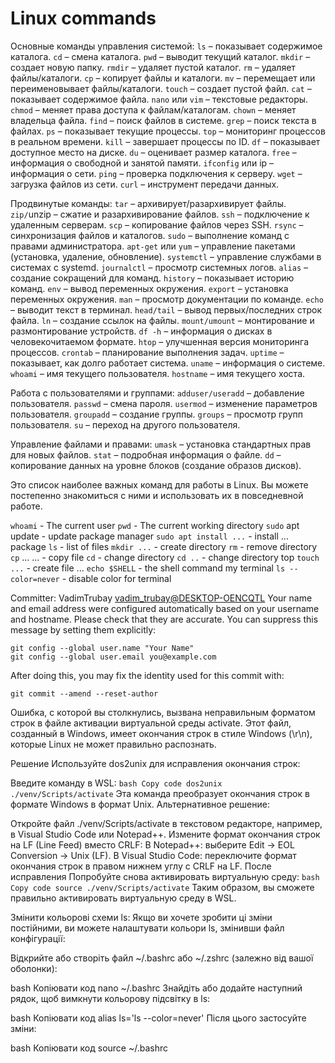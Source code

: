 # Linux commands

Основные команды управления системой:
`ls` – показывает содержимое каталога.
`cd` – смена каталога.
`pwd` – выводит текущий каталог.
`mkdir` – создает новую папку.
`rmdir` – удаляет пустой каталог.
`rm` – удаляет файлы/каталоги.
`cp` – копирует файлы и каталоги.
`mv` – перемещает или переименовывает файлы/каталоги.
`touch` – создает пустой файл.
`cat` – показывает содержимое файла.
`nano` или `vim` – текстовые редакторы.
`chmod` – меняет права доступа к файлам/каталогам.
`chown` – меняет владельца файла.
`find` – поиск файлов в системе.
`grep` – поиск текста в файлах.
`ps` – показывает текущие процессы.
`top` – мониторинг процессов в реальном времени.
`kill` – завершает процессы по ID.
`df` – показывает доступное место на диске.
`du` – оценивает размер каталога.
`free` – информация о свободной и занятой памяти.
`ifconfig` или ip – информация о сети.
`ping` – проверка подключения к серверу.
`wget` – загрузка файлов из сети.
`curl` – инструмент передачи данных.

Продвинутые команды:
`tar` – архивирует/разархивирует файлы.
`zip/`unzip – сжатие и разархивирование файлов.
`ssh` – подключение к удаленным серверам.
`scp` – копирование файлов через SSH.
`rsync` – синхронизация файлов и каталогов.
`sudo` – выполнение команд с правами администратора.
`apt-get` или `yum` – управление пакетами (установка, удаление, обновление).
`systemctl` – управление службами в системах с systemd.
`journalctl` – просмотр системных логов.
`alias` – создание сокращений для команд.
`history` – показывает историю команд.
`env` – вывод переменных окружения.
`export` – установка переменных окружения.
`man` – просмотр документации по команде.
`echo` – выводит текст в терминал.
`head/tail` – вывод первых/последних строк файла.
`ln` – создание ссылок на файлы.
`mount/umount` – монтирование и размонтирование устройств.
`df -h` – информация о дисках в человекочитаемом формате.
`htop` – улучшенная версия мониторинга процессов.
`crontab` – планирование выполнения задач.
`uptime` – показывает, как долго работает система.
`uname` – информация о системе.
`whoami` – имя текущего пользователя.
`hostname` – имя текущего хоста.

Работа с пользователями и группами:
`adduser/useradd` – добавление пользователя.
`passwd` – смена пароля.
`usermod` – изменение параметров пользователя.
`groupadd` – создание группы.
`groups` – просмотр групп пользователя.
`su` – переход на другого пользователя.

Управление файлами и правами:
`umask` – установка стандартных прав для новых файлов.
`stat` – подробная информация о файле.
`dd` – копирование данных на уровне блоков (создание образов дисков).

Это список наиболее важных команд для работы в Linux. 
Вы можете постепенно знакомиться с ними и использовать их в повседневной работе.

`whoami` - The current user
`pwd` - The current working directory
`sudo` apt update - update package manager
`sudo apt install ...` - install ... package
`ls` - list of files
`mkdir ...` - create directory
`rm` - remove directory
`cp` ... ... - copy file 
`cd` - change directory
`cd ..` - change directory top
`touch ...` - create file ...
`echo $SHELL` - the shell command my terminal
`ls --color=never` - disable color for terminal


 Committer: VadimTrubay <vadim_trubay@DESKTOP-OENCQTL>
Your name and email address were configured automatically based
on your username and hostname. Please check that they are accurate.
You can suppress this message by setting them explicitly:

    git config --global user.name "Your Name"
    git config --global user.email you@example.com

After doing this, you may fix the identity used for this commit with:

    git commit --amend --reset-author

Ошибка, с которой вы столкнулись, вызвана неправильным форматом строк в файле активации виртуальной среды activate. Этот файл, созданный в Windows, имеет окончания строк в стиле Windows (\r\n), которые Linux не может правильно распознать.

Решение
Используйте dos2unix для исправления окончания строк:

Введите команду в WSL:
    `bash
    Copy code
    dos2unix ./venv/Scripts/activate`
Эта команда преобразует окончания строк в формате Windows в формат Unix.
Альтернативное решение:

Откройте файл ./venv/Scripts/activate в текстовом редакторе, например, в Visual Studio Code или Notepad++.
Измените формат окончания строк на LF (Line Feed) вместо CRLF:
В Notepad++: выберите Edit -> EOL Conversion -> Unix (LF).
В Visual Studio Code: переключите формат окончания строк в правом нижнем углу с CRLF на LF.
После исправления
Попробуйте снова активировать виртуальную среду:
  `bash
  Copy code
  source ./venv/Scripts/activate`
Таким образом, вы сможете правильно активировать виртуальную среду в WSL.




























Змінити кольорові схеми ls:
Якщо ви хочете зробити ці зміни постійними, ви можете налаштувати кольори ls, змінивши файл конфігурації:

Відкрийте або створіть файл ~/.bashrc або ~/.zshrc (залежно від вашої оболонки):

bash
Копіювати код
nano ~/.bashrc
Знайдіть або додайте наступний рядок, щоб вимкнути кольорову підсвітку в ls:

bash
Копіювати код
alias ls='ls --color=never'
Після цього застосуйте зміни:

bash
Копіювати код
source ~/.bashrc




